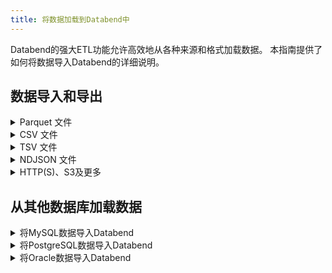 ```yaml
---
title: 将数据加载到Databend中
---
```


Databend的强大ETL功能允许高效地从各种来源和格式加载数据。
本指南提供了如何将数据导入Databend的详细说明。

## 数据导入和导出

<details>
<summary> Parquet 文件 </summary>

- [如何将Parquet文件加载到表中](./03-load-semistructured/00-load-parquet.md)
- [如何将表导出到Parquet文件](../50-unload-data/00-unload-parquet.md)
- [如何直接在Parquet文件上查询](./04-transform/00-querying-parquet.md)
 
</details>

<details>
<summary> CSV 文件 </summary>

- [如何将CSV文件加载到表中](./03-load-semistructured/01-load-csv.md)
- [如何将表导出到CSV文件](../50-unload-data/01-unload-csv.md)
- [如何直接在CSV文件上查询](./04-transform/01-querying-csv.md)

</details>


<details>
<summary> TSV 文件 </summary>

- [如何将TSV文件加载到表中](./03-load-semistructured/02-load-tsv.md)
- [如何将表导出到TSV文件](../50-unload-data/02-unload-tsv.md)
- [如何直接在TSV文件上查询](./04-transform/02-querying-tsv.md)

</details>

<details>
<summary> NDJSON 文件 </summary>

- [如何将NDJSON文件加载到表中](./03-load-semistructured/03-load-ndjson.md)
- [如何将表导出到NDJSON文件](../50-unload-data/03-unload-ndjson.md)
- [如何直接在NDJSON文件上查询](./04-transform/03-querying-ndjson.md)

</details>


<details>
<summary> HTTP(S)、S3及更多 </summary>

- [了解阶段](./00-stage/index.md)
- [从阶段加载](./01-load/00-stage.md)
- [从桶加载](./01-load/01-s3.md)
- [从本地文件加载](./01-load/02-local.md)
- [从远程文件加载](./01-load/03-http.md)

</details>


## 从其他数据库加载数据

<details>
<summary> 将MySQL数据导入Databend </summary>

- [如何将完整的MySQL表加载到Databend中](./02-load-db/datax.md)
- [如何将MySQL的全量和增量变更同步到Databend中](./02-load-db/debezium.md)

</details>

<details>
<summary> 将PostgreSQL数据导入Databend </summary>

- [如何将PostgreSQL的全量和增量变更同步到Databend中](./02-load-db/flink-cdc.md)

</details>

<details>
<summary> 将Oracle数据导入Databend </summary>

- [如何将Oracle的全量和增量变更同步到Databend中](./02-load-db/flink-cdc.md)

</details>